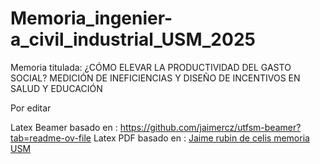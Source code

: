 # Memoria_ingenier-a_civil_industrial_USM_2025
Memoria titulada: ¿CÓMO ELEVAR LA PRODUCTIVIDAD DEL GASTO SOCIAL? MEDICIÓN DE INEFICIENCIAS Y DISEÑO DE INCENTIVOS EN SALUD Y EDUCACIÓN

Por editar


Latex Beamer basado en : https://github.com/jaimercz/utfsm-beamer?tab=readme-ov-file
Latex PDF basado en :  [Jaime rubin de celis memoria USM](https://github.com/jaimercz/utfsm-thesis)
